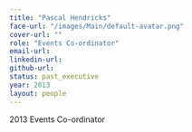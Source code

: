 ```yaml
---
title: "Pascal Hendricks"
face-url: "/images/Main/default-avatar.png"
cover-url: ""
role: "Events Co-ordinator"
email-url:
linkedin-url:
github-url:
status: past_executive
year: 2013
layout: people
---
```

2013 Events Co-ordinator
